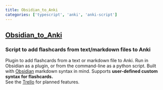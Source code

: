 ```yaml
---
title: Obsidian_to_Anki
categories: ['typescript', 'anki', 'anki-script']
---
```

## [Obsidian_to_Anki](https://github.com/Pseudonium/Obsidian_to_Anki)

### Script to add flashcards from text/markdown files to Anki

Plugin to add flashcards from a text or markdown file to Anki. Run in Obsidian as a plugin, or from the command-line as a python script. Built with [Obsidian](https://obsidian.md/) markdown syntax in mind. Supports **user-defined custom syntax for flashcards.**  
See the [Trello](https://trello.com/b/6MXEizGg/obsidiantoanki) for planned features.
